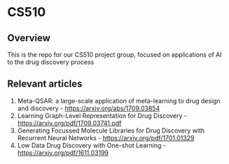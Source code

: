 
# CS510

## Overview

This is the repo for our CS510 project group, focused on applications of AI to the drug discovery process

## Relevant articles

1) Meta-QSAR: a large-scale application of meta-learning to drug design and discovery  - https://arxiv.org/abs/1709.03854
2) Learning Graph-Level Representation for Drug Discovery - https://arxiv.org/pdf/1709.03741.pdf
3) Generating Focussed Molecule Libraries for Drug Discovery with Recurrent Neural Networks - https://arxiv.org/pdf/1701.01329
4) Low Data Drug Discovery with One-shot Learning - https://arxiv.org/pdf/1611.03199
